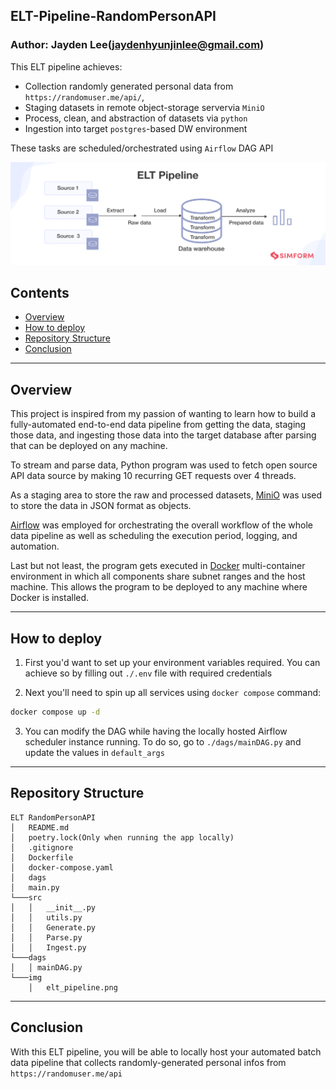 ## ELT-Pipeline-RandomPersonAPI
### Author: Jayden Lee(jaydenhyunjinlee@gmail.com)
 This ELT pipeline achieves: 
  - Collection randomly generated personal data from `https://randomuser.me/api/`, 
  - Staging datasets in remote object-storage servervia `MiniO`
  - Process, clean, and abstraction of datasets via `python`
  - Ingestion into target `postgres`-based DW environment

 These tasks are scheduled/orchestrated using `Airflow` DAG API

![ELT Pipeline Img](img/elt-pipeline.png "ELT pipeline")

## Contents
- [Overview](#overview)
- [How to deploy](#how-to-deploy)
- [Repository Structure](#repository-structure)
- [Conclusion](#conclusion)

---

## Overview
 This project is inspired from my passion of wanting to learn how to build a fully-automated end-to-end data pipeline from getting the data, staging those data, and ingesting those data into the target database after parsing that can be deployed on any machine. 
 
 To stream and parse data, Python program was used to fetch open source API data source by making 10 recurring GET requests over 4 threads.

 As a staging area to store the raw and processed datasets, [MiniO](https://min.io/) was used to store the data in JSON format as objects.

 [Airflow](https://airflow.apache.org/) was employed for orchestrating the overall workflow of the whole data pipeline as well as scheduling the execution period, logging, and automation.

 Last but not least, the program gets executed in [Docker](https://www.docker.com/) multi-container environment in which all components share subnet ranges and the host machine. This allows the program to be deployed to any machine where Docker is installed.

---
## How to deploy
1. First you'd want to set up your environment variables required. You can achieve so by filling out `./.env` file with required credentials

2. Next you'll need to spin up all services using `docker compose` command:
```bash
docker compose up -d
```

3. You can modify the DAG while having the locally hosted Airflow scheduler instance running. To do so, go to `./dags/mainDAG.py` and update the values in `default_args`

---
## Repository Structure
```
ELT RandomPersonAPI
│   README.md
│   poetry.lock(Only when running the app locally)
│   .gitignore
│   Dockerfile
│   docker-compose.yaml
│   dags
│   main.py
└───src
│   │   __init__.py
│   │   utils.py
│   │   Generate.py
│   │   Parse.py
│   │   Ingest.py 
└───dags
│   │ mainDAG.py
└───img
    │   elt_pipeline.png
```

---
## Conclusion
With this ELT pipeline, you will be able to locally host your automated batch data pipeline that collects randomly-generated personal infos from `https://randomuser.me/api`